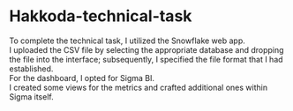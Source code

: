 # Hakkoda-technical-task

To complete the technical task, I utilized the Snowflake web app.<br>
I uploaded the CSV file by selecting the appropriate database and dropping the file into the interface; subsequently, I specified the file format that I had established.<br>
For the dashboard, I opted for Sigma BI.<br>
I created some views for the metrics and crafted additional ones within Sigma itself.
